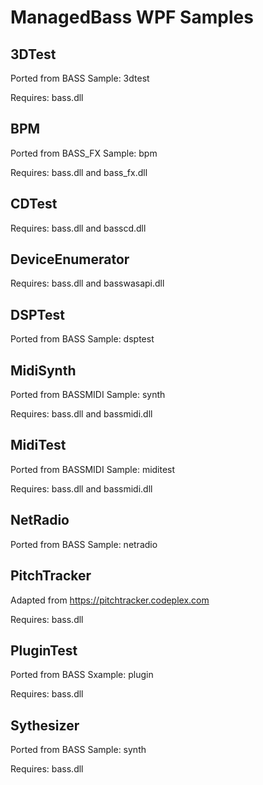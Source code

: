 # ManagedBass WPF Samples

## 3DTest
Ported from BASS Sample: 3dtest

Requires: bass.dll

## BPM
Ported from BASS_FX Sample: bpm

Requires: bass.dll and bass_fx.dll

## CDTest
Requires: bass.dll and basscd.dll

## DeviceEnumerator
Requires: bass.dll and basswasapi.dll

## DSPTest
Ported from BASS Sample: dsptest

## MidiSynth
Ported from BASSMIDI Sample: synth

Requires: bass.dll and bassmidi.dll

## MidiTest
Ported from BASSMIDI Sample: miditest

Requires: bass.dll and bassmidi.dll

## NetRadio
Ported from BASS Sample: netradio

## PitchTracker
Adapted from https://pitchtracker.codeplex.com

Requires: bass.dll

## PluginTest
Ported from BASS Sxample: plugin

Requires: bass.dll

## Sythesizer
Ported from BASS Sample: synth

Requires: bass.dll